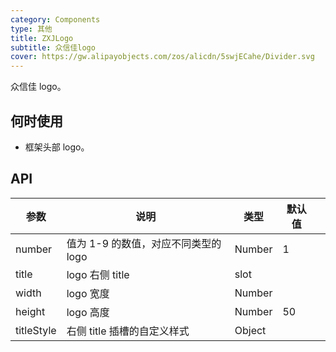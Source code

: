 ```yaml
---
category: Components
type: 其他
title: ZXJLogo
subtitle: 众信佳logo
cover: https://gw.alipayobjects.com/zos/alicdn/5swjECahe/Divider.svg
---
```


众信佳 logo。

## 何时使用

- 框架头部 logo。

## API

| 参数       | 说明                                 | 类型   | 默认值 |     |
| ---------- | ------------------------------------ | ------ | ------ | --- |
| number     | 值为 1-9 的数值，对应不同类型的 logo | Number | 1      |     |
| title      | logo 右侧 title                      | slot   |        |     |
| width      | logo 宽度                            | Number |        |     |
| height     | logo 高度                            | Number | 50     |     |
| titleStyle | 右侧 title 插槽的自定义样式          | Object |

